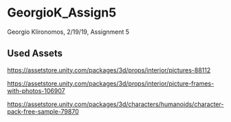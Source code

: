 # GeorgioK_Assign5
Georgio Klironomos, 2/19/19, Assignment 5

Used Assets
------------

https://assetstore.unity.com/packages/3d/props/interior/pictures-88112

https://assetstore.unity.com/packages/3d/props/interior/picture-frames-with-photos-106907

https://assetstore.unity.com/packages/3d/characters/humanoids/character-pack-free-sample-79870
